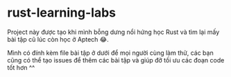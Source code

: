 # rust-learning-labs

Project này được tạo khi mình bỗng dưng nổi hứng học Rust và tìm lại mấy bài tập cũ lúc còn học ở Aptech 😂. 

Mình có đính kèm file bài tập ở dưới để mọi người cùng làm thử, các bạn cũng có thể tạo issues để thêm các bài tập và giúp đỡ tối ưu các đoạn code tốt hơn ^^
